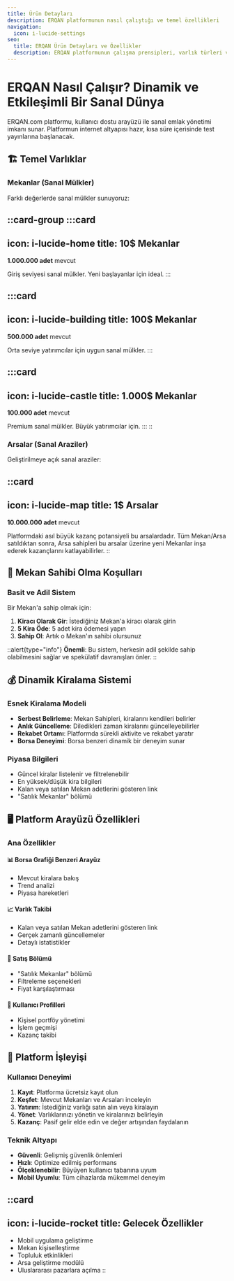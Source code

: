 ```yaml
---
title: Ürün Detayları
description: ERQAN platformunun nasıl çalıştığı ve temel özellikleri
navigation:
  icon: i-lucide-settings
seo:
  title: ERQAN Ürün Detayları ve Özellikler
  description: ERQAN platformunun çalışma prensipleri, varlık türleri ve kullanıcı deneyimi
---
```


# ERQAN Nasıl Çalışır? Dinamik ve Etkileşimli Bir Sanal Dünya

ERQAN.com platformu, kullanıcı dostu arayüzü ile sanal emlak yönetimi imkanı sunar. Platformun internet altyapısı hazır, kısa süre içerisinde test yayınlarına başlanacak.

## 🏗️ Temel Varlıklar

### Mekanlar (Sanal Mülkler)
Farklı değerlerde sanal mülkler sunuyoruz:

::card-group
  :::card
  ---
  icon: i-lucide-home
  title: 10$ Mekanlar
  ---
  **1.000.000 adet** mevcut
  
  Giriş seviyesi sanal mülkler. Yeni başlayanlar için ideal.
  :::

  :::card
  ---
  icon: i-lucide-building
  title: 100$ Mekanlar
  ---
  **500.000 adet** mevcut
  
  Orta seviye yatırımcılar için uygun sanal mülkler.
  :::

  :::card
  ---
  icon: i-lucide-castle
  title: 1.000$ Mekanlar
  ---
  **100.000 adet** mevcut
  
  Premium sanal mülkler. Büyük yatırımcılar için.
  :::
::

### Arsalar (Sanal Araziler)
Geliştirilmeye açık sanal araziler:

::card
---
icon: i-lucide-map
title: 1$ Arsalar
---
**10.000.000 adet** mevcut

Platformdaki asıl büyük kazanç potansiyeli bu arsalardadır. Tüm Mekan/Arsa satıldıktan sonra, Arsa sahipleri bu arsalar üzerine yeni Mekanlar inşa ederek kazançlarını katlayabilirler.
::

## 🎯 Mekan Sahibi Olma Koşulları

### Basit ve Adil Sistem
Bir Mekan'a sahip olmak için:

1. **Kiracı Olarak Gir**: İstediğiniz Mekan'a kiracı olarak girin
2. **5 Kira Öde**: 5 adet kira ödemesi yapın
3. **Sahip Ol**: Artık o Mekan'ın sahibi olursunuz

::alert{type="info"}
**Önemli**: Bu sistem, herkesin adil şekilde sahip olabilmesini sağlar ve spekülatif davranışları önler.
::

## 💰 Dinamik Kiralama Sistemi

### Esnek Kiralama Modeli
- **Serbest Belirleme**: Mekan Sahipleri, kiralarını kendileri belirler
- **Anlık Güncelleme**: Diledikleri zaman kiralarını güncelleyebilirler
- **Rekabet Ortamı**: Platformda sürekli aktivite ve rekabet yaratır
- **Borsa Deneyimi**: Borsa benzeri dinamik bir deneyim sunar

### Piyasa Bilgileri
- Güncel kiralar listelenir ve filtrelenebilir
- En yüksek/düşük kira bilgileri
- Kalan veya satılan Mekan adetlerini gösteren link
- "Satılık Mekanlar" bölümü

## 🖥️ Platform Arayüzü Özellikleri

### Ana Özellikler

#### 📊 Borsa Grafiği Benzeri Arayüz
- Mevcut kiralara bakış
- Trend analizi
- Piyasa hareketleri

#### 📈 Varlık Takibi
- Kalan veya satılan Mekan adetlerini gösteren link
- Gerçek zamanlı güncellemeler
- Detaylı istatistikler

#### 🏪 Satış Bölümü
- "Satılık Mekanlar" bölümü
- Filtreleme seçenekleri
- Fiyat karşılaştırması

#### 👤 Kullanıcı Profilleri
- Kişisel portföy yönetimi
- İşlem geçmişi
- Kazanç takibi

## 🔄 Platform İşleyişi

### Kullanıcı Deneyimi
1. **Kayıt**: Platforma ücretsiz kayıt olun
2. **Keşfet**: Mevcut Mekanları ve Arsaları inceleyin
3. **Yatırım**: İstediğiniz varlığı satın alın veya kiralayın
4. **Yönet**: Varlıklarınızı yönetin ve kiralarınızı belirleyin
5. **Kazanç**: Pasif gelir elde edin ve değer artışından faydalanın

### Teknik Altyapı
- **Güvenli**: Gelişmiş güvenlik önlemleri
- **Hızlı**: Optimize edilmiş performans
- **Ölçeklenebilir**: Büyüyen kullanıcı tabanına uyum
- **Mobil Uyumlu**: Tüm cihazlarda mükemmel deneyim

::card
---
icon: i-lucide-rocket
title: Gelecek Özellikler
---
- Mobil uygulama geliştirme
- Mekan kişiselleştirme
- Topluluk etkinlikleri
- Arsa geliştirme modülü
- Uluslararası pazarlara açılma
::
